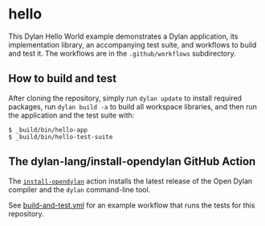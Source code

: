 # hello

This Dylan Hello World example demonstrates a Dylan application, its implementation
library, an accompanying test suite, and workflows to build and test it.  The workflows
are in the `.github/workflows` subdirectory.

## How to build and test

After cloning the repository, simply run `dylan update` to install required packages, run
`dylan build -a` to build all workspace libraries, and then run the application and the
test suite with:

```console
$ _build/bin/hello-app
$ _build/bin/hello-test-suite
```

## The dylan-lang/install-opendylan GitHub Action

The [`install-opendylan`](https://github.com/dylan-lang/install-opendylan) action
installs the latest release of the Open Dylan compiler and the `dylan` command-line tool.

See
[build-and-test.yml](https://github.com/cgay/hello/blob/main/.github/workflows/build-and-test.yml)
for an example workflow that runs the tests for this repository.
